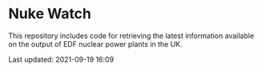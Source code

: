# Nuke Watch

This repository includes code for retrieving the latest information available on the output of EDF nuclear power plants in the UK.

Last updated: 2021-09-19 16:09